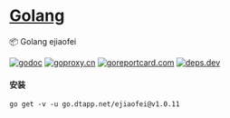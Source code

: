 <h1>
<a href="https://www.dtapp.net/">Golang</a>
</h1>

📦 Golang ejiaofei

[comment]: <> (go)
[![godoc](https://pkg.go.dev/badge/go.dtapp.net/ejiaofei?status.svg)](https://pkg.go.dev/go.dtapp.net/ejiaofei)
[![goproxy.cn](https://goproxy.cn/stats/go.dtapp.net/ejiaofei/badges/download-count.svg)](https://goproxy.cn/stats/go.dtapp.net/ejiaofei)
[![goreportcard.com](https://goreportcard.com/badge/go.dtapp.net/ejiaofei)](https://goreportcard.com/report/go.dtapp.net/ejiaofei)
[![deps.dev](https://img.shields.io/badge/deps-go-red.svg)](https://deps.dev/go/go.dtapp.net%2Fejiaofei)

#### 安装

```shell
go get -v -u go.dtapp.net/ejiaofei@v1.0.11
```
